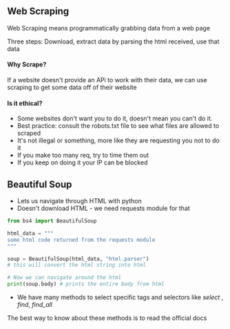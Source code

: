 ## Web Scraping

Web Scraping means programmatically grabbing data from a web page

Three steps: Download, extract data by parsing the html received, use that data

#### Why Scrape?

If a website doesn't provide an APi to work with their data, we can use scraping to get some data off of their website

#### Is it ethical?

- Some websites don't want you to do it, doesn't mean you can't do it.
- Best practice: consult the robots.txt file to see what files are allowed to scraped
- It's not illegal or something, more like they are requesting you not to do it
- If you make too many req, try to time them out
- If you keep on doing it your IP can be blocked

## Beautiful Soup

- Lets us navigate through HTML with python
- Doesn't download HTML - we need requests module for that

```py
from bs4 import BeautifulSoup

html_data = """
some html code returned from the requests module
"""

soup = BeautifulSoup(html_data, "html.parser")
# this will convert the html string into html

# Now we can navigate around the html
print(soup.body) # prints the entire body from html
```

- We have many methods to select specific tags and selectors like _select_ , _find_, _find_all_

The best way to know about these methods is to read the official docs
